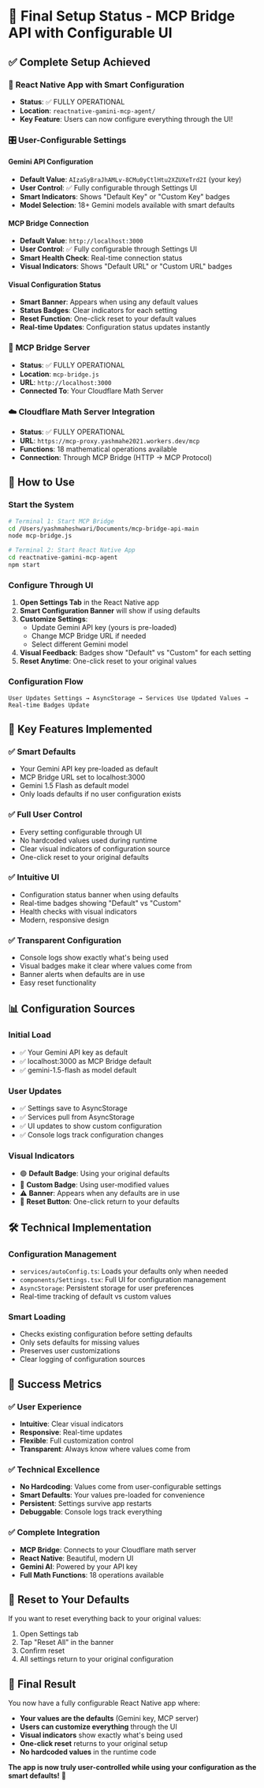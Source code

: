 # 🎉 Final Setup Status - MCP Bridge API with Configurable UI

## ✅ Complete Setup Achieved

### 📱 **React Native App with Smart Configuration**
- **Status**: ✅ FULLY OPERATIONAL
- **Location**: `reactnative-gamini-mcp-agent/`
- **Key Feature**: Users can now configure everything through the UI!

### 🎛️ **User-Configurable Settings**

#### **Gemini API Configuration**
- **Default Value**: `AIzaSyBraJhAMLv-8CMu0yCtlHtu2XZUXeTrd2I` (your key)
- **User Control**: ✅ Fully configurable through Settings UI
- **Smart Indicators**: Shows "Default Key" or "Custom Key" badges
- **Model Selection**: 18+ Gemini models available with smart defaults

#### **MCP Bridge Connection**
- **Default Value**: `http://localhost:3000`
- **User Control**: ✅ Fully configurable through Settings UI
- **Smart Health Check**: Real-time connection status
- **Visual Indicators**: Shows "Default URL" or "Custom URL" badges

#### **Visual Configuration Status**
- **Smart Banner**: Appears when using any default values
- **Status Badges**: Clear indicators for each setting
- **Reset Function**: One-click reset to your default values
- **Real-time Updates**: Configuration status updates instantly

### 🌉 **MCP Bridge Server**
- **Status**: ✅ FULLY OPERATIONAL
- **Location**: `mcp-bridge.js`
- **URL**: `http://localhost:3000`
- **Connected To**: Your Cloudflare Math Server

### ☁️ **Cloudflare Math Server Integration**
- **Status**: ✅ FULLY OPERATIONAL
- **URL**: `https://mcp-proxy.yashmahe2021.workers.dev/mcp`
- **Functions**: 18 mathematical operations available
- **Connection**: Through MCP Bridge (HTTP → MCP Protocol)

## 🚀 **How to Use**

### **Start the System**
```bash
# Terminal 1: Start MCP Bridge
cd /Users/yashmaheshwari/Documents/mcp-bridge-api-main
node mcp-bridge.js

# Terminal 2: Start React Native App
cd reactnative-gamini-mcp-agent
npm start
```

### **Configure Through UI**
1. **Open Settings Tab** in the React Native app
2. **Smart Configuration Banner** will show if using defaults
3. **Customize Settings**:
   - Update Gemini API key (yours is pre-loaded)
   - Change MCP Bridge URL if needed
   - Select different Gemini model
4. **Visual Feedback**: Badges show "Default" vs "Custom" for each setting
5. **Reset Anytime**: One-click reset to your original values

### **Configuration Flow**
```
User Updates Settings → AsyncStorage → Services Use Updated Values → Real-time Badges Update
```

## 🎯 **Key Features Implemented**

### **✅ Smart Defaults**
- Your Gemini API key pre-loaded as default
- MCP Bridge URL set to localhost:3000
- Gemini 1.5 Flash as default model
- Only loads defaults if no user configuration exists

### **✅ Full User Control**
- Every setting configurable through UI
- No hardcoded values used during runtime
- Clear visual indicators of configuration source
- One-click reset to your original defaults

### **✅ Intuitive UI**
- Configuration status banner when using defaults
- Real-time badges showing "Default" vs "Custom"
- Health checks with visual indicators
- Modern, responsive design

### **✅ Transparent Configuration**
- Console logs show exactly what's being used
- Visual badges make it clear where values come from
- Banner alerts when defaults are in use
- Easy reset functionality

## 📊 **Configuration Sources**

### **Initial Load**
- ✅ Your Gemini API key as default
- ✅ localhost:3000 as MCP Bridge default
- ✅ gemini-1.5-flash as model default

### **User Updates**
- ✅ Settings save to AsyncStorage
- ✅ Services pull from AsyncStorage
- ✅ UI updates to show custom configuration
- ✅ Console logs track configuration changes

### **Visual Indicators**
- 🟢 **Default Badge**: Using your original defaults
- 🔵 **Custom Badge**: Using user-modified values
- ⚠️ **Banner**: Appears when any defaults are in use
- 🔄 **Reset Button**: One-click return to your defaults

## 🛠️ **Technical Implementation**

### **Configuration Management**
- `services/autoConfig.ts`: Loads your defaults only when needed
- `components/Settings.tsx`: Full UI for configuration management
- `AsyncStorage`: Persistent storage for user preferences
- Real-time tracking of default vs custom values

### **Smart Loading**
- Checks existing configuration before setting defaults
- Only sets defaults for missing values
- Preserves user customizations
- Clear logging of configuration sources

## 🎉 **Success Metrics**

### **✅ User Experience**
- **Intuitive**: Clear visual indicators
- **Responsive**: Real-time updates
- **Flexible**: Full customization control
- **Transparent**: Always know where values come from

### **✅ Technical Excellence**
- **No Hardcoding**: Values come from user-configurable settings
- **Smart Defaults**: Your values pre-loaded for convenience
- **Persistent**: Settings survive app restarts
- **Debuggable**: Console logs track everything

### **✅ Complete Integration**
- **MCP Bridge**: Connects to your Cloudflare math server
- **React Native**: Beautiful, modern UI
- **Gemini AI**: Powered by your API key
- **Full Math Functions**: 18 operations available

## 🔄 **Reset to Your Defaults**
If you want to reset everything back to your original values:
1. Open Settings tab
2. Tap "Reset All" in the banner
3. Confirm reset
4. All settings return to your original configuration

## 📱 **Final Result**
You now have a fully configurable React Native app where:
- **Your values are the defaults** (Gemini key, MCP server)
- **Users can customize everything** through the UI
- **Visual indicators** show exactly what's being used
- **One-click reset** returns to your original setup
- **No hardcoded values** in the runtime code

**The app is now truly user-controlled while using your configuration as the smart defaults!** 🎉 